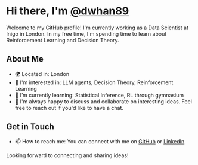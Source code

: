 # Hi there, I'm [@dwhan89](https://github.com/dwhan89)

Welcome to my GitHub profile! I'm currently working as a Data Scientist at Inigo in London. In my free time, I'm spending time to learn about Reinforcement Learning and Decision Theory.

## About Me

- 🌍 Located in: London
- 👀 I'm interested in: LLM agents, Decision Theory, Reinforcement Learning
- 🌱 I’m currently learning: Statistical Inference, RL through gymnasium
- 💼 I'm always happy to discuss and collaborate on interesting ideas. Feel free to reach out if you'd like to have a chat.

## Get in Touch

- 📫 How to reach me: You can connect with me on [GitHub](https://github.com/dwhan89) or [LinkedIn](https://www.linkedin.com/in/dwhan89/).

Looking forward to connecting and sharing ideas!
